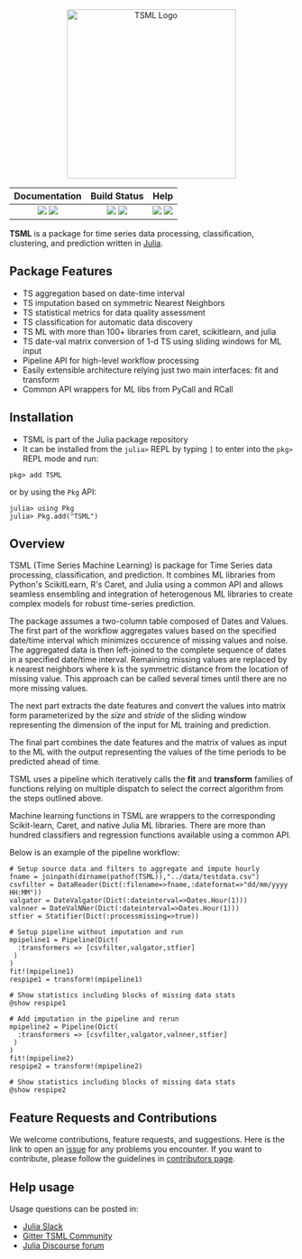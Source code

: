 <div align="center"> <img
src="https://ibm.github.io/TSML.jl/tsmllogo/tsmllogo2.png"
alt="TSML Logo" width="300"></img> </div>

| **Documentation** | **Build Status** | **Help** |
|:---:|:---:|:---:|
| [![][docs-dev-img]][docs-dev-url] [![][docs-stable-img]][docs-stable-url] | [![][travis-img]][travis-url] [![][codecov-img]][codecov-url] | [![][slack-img]][slack-url] [![][gitter-img]][gitter-url] |

**TSML** is a package for time series data processing, classification, clustering, and prediction written in
[Julia](http://julialang.org/).


## Package Features

- TS aggregation based on date-time interval
- TS imputation based on symmetric Nearest Neighbors
- TS statistical metrics for data quality assessment
- TS classification for automatic data discovery
- TS ML with more than 100+ libraries from caret, scikitlearn, and julia
- TS date-val matrix conversion of 1-d TS using sliding windows for ML input
- Pipeline API for high-level workflow processing
- Easily extensible architecture relying just two main interfaces: fit and transform
- Common API wrappers for ML libs from PyCall and RCall

## Installation
- TSML is part of the Julia package repository
- It can be installed from the `julia>` REPL by typing
`]` to enter into the `pkg>` REPL mode and run:

```
pkg> add TSML
```

or by using the `Pkg` API:

```
julia> using Pkg
julia> Pkg.add("TSML")
```

## Overview

TSML (Time Series Machine Learning) is package for Time Series data processing, classification, and prediction. It combines ML libraries from Python's ScikitLearn, R's Caret, and Julia using a common API and allows seamless ensembling and integration of heterogenous ML libraries to create complex models for robust time-series prediction.

The package assumes a two-column table composed of Dates and Values. The first part of the workflow aggregates values based on the specified date/time interval which minimizes occurence of missing values and noise. The aggregated data is then left-joined to the complete sequence of dates in a specified date/time interval. Remaining missing values are replaced by k nearest neighbors where k is the symmetric distance from the location of missing value. This approach can be called several times until there are no more missing values.

The next part extracts the date features and convert the values into matrix form parameterized by the _size_ and _stride_ of the sliding window representing the dimension of the input for ML training and prediction.

The final part combines the date features and the matrix of values as input to the ML with the output representing the values of the time periods to be predicted ahead of time.

TSML uses a pipeline which iteratively calls the __fit__ and __transform__ families of functions relying on multiple dispatch to select the correct algorithm from the steps outlined above.

Machine learning functions in TSML are wrappers to the corresponding Scikit-learn, Caret, and native Julia ML libraries. There are more than hundred classifiers and regression functions available using a common API. 

Below is an example of the pipeline workflow: 

```
# Setup source data and filters to aggregate and impute hourly
fname = joinpath(dirname(pathof(TSML)),"../data/testdata.csv")
csvfilter = DataReader(Dict(:filename=>fname,:dateformat=>"dd/mm/yyyy HH:MM"))
valgator = DateValgator(Dict(:dateinterval=>Dates.Hour(1)))
valnner = DateValNNer(Dict(:dateinterval=>Dates.Hour(1)))
stfier = Statifier(Dict(:processmissing=>true))
```

```
# Setup pipeline without imputation and run
mpipeline1 = Pipeline(Dict(
  :transformers => [csvfilter,valgator,stfier]
 )
)
fit!(mpipeline1)
respipe1 = transform!(mpipeline1)

# Show statistics including blocks of missing data stats
@show respipe1
```

```
# Add imputation in the pipeline and rerun
mpipeline2 = Pipeline(Dict(
  :transformers => [csvfilter,valgator,valnner,stfier]
 )
)
fit!(mpipeline2)
respipe2 = transform!(mpipeline2)

# Show statistics including blocks of missing data stats
@show respipe2
```

## Feature Requests and Contributions

We welcome contributions, feature requests, and suggestions. Here is the link to open an [issue][issues-url] for any problems you encounter. If you want to contribute, please follow the guidelines in [contributors page][contrib-url].

## Help usage

Usage questions can be posted in:
- [Julia Slack](https://julialang.org/community/) 
- [Gitter TSML Community][gitter-url]
- [Julia Discourse forum][discourse-tag-url]


[contrib-url]: https://github.com/IBM/TSML.jl/blob/master/CONTRIBUTORS.md
[issues-url]: https://github.com/IBM/TSML.jl/issues

[discourse-tag-url]: https://discourse.julialang.org/

[gitter-url]: https://gitter.im/TSMLearning/community
[gitter-img]: https://badges.gitter.im/ppalmes/TSML.jl.svg

[slack-img]: https://img.shields.io/badge/chat-on%20slack-yellow.svg
[slack-url]: https://julialang.slack.com

[docs-stable-img]: https://img.shields.io/badge/docs-stable-blue.svg
[docs-stable-url]: https://ibm.github.io/TSML.jl/stable/
[docs-dev-img]: https://img.shields.io/badge/docs-dev-blue.svg
[docs-dev-url]: https://ibm.github.io/TSML.jl/latest/

[travis-img]: https://travis-ci.org/ppalmes/TSML.jl.svg?branch=master
[travis-url]: https://travis-ci.org/ppalmes/TSML.jl

[codecov-url]: https://codecov.io/gh/IBM/TSML.jl
[codecov-img]: https://codecov.io/gh/IBM/TSML.jl/branch/master/graph/badge.svg
